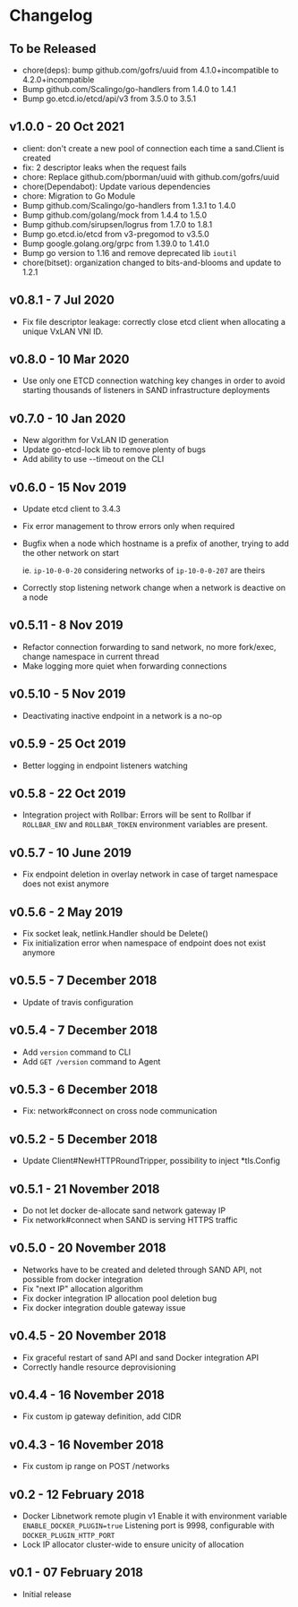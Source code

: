 # Changelog

## To be Released

* chore(deps): bump github.com/gofrs/uuid from 4.1.0+incompatible to 4.2.0+incompatible
* Bump github.com/Scalingo/go-handlers from 1.4.0 to 1.4.1
* Bump go.etcd.io/etcd/api/v3 from 3.5.0 to 3.5.1

## v1.0.0 - 20 Oct 2021

* client: don't create a new pool of connection each time a sand.Client is created
* fix: 2 descriptor leaks when the request fails
* chore: Replace github.com/pborman/uuid with github.com/gofrs/uuid
* chore(Dependabot): Update various dependencies
* chore: Migration to Go Module
* Bump github.com/Scalingo/go-handlers from 1.3.1 to 1.4.0
* Bump github.com/golang/mock from 1.4.4 to 1.5.0
* Bump github.com/sirupsen/logrus from 1.7.0 to 1.8.1
* Bump go.etcd.io/etcd from v3-pregomod to v3.5.0
* Bump google.golang.org/grpc from 1.39.0 to 1.41.0
* Bump go version to 1.16 and remove deprecated lib `ioutil`
* chore(bitset): organization changed to bits-and-blooms and update to 1.2.1

## v0.8.1 - 7 Jul 2020

* Fix file descriptor leakage: correctly close etcd client when allocating a unique VxLAN VNI ID.

## v0.8.0 - 10 Mar 2020

* Use only one ETCD connection watching key changes in order to avoid starting
  thousands of listeners in SAND infrastructure deployments

## v0.7.0 - 10 Jan 2020

* New algorithm for VxLAN ID generation
* Update go-etcd-lock lib to remove plenty of bugs
* Add ability to use --timeout on the CLI

## v0.6.0 - 15 Nov 2019

* Update etcd client to 3.4.3
* Fix error management to throw errors only when required
* Bugfix when a node which hostname is a prefix of another, trying to add the other network on start

  ie. `ip-10-0-0-20` considering networks of `ip-10-0-0-207` are theirs

* Correctly stop listening network change when a network is deactive on a node

## v0.5.11 - 8 Nov 2019

* Refactor connection forwarding to sand network, no more fork/exec, change namespace in current thread
* Make logging more quiet when forwarding connections

## v0.5.10 - 5 Nov 2019

* Deactivating inactive endpoint in a network is a no-op

## v0.5.9 - 25 Oct 2019

* Better logging in endpoint listeners watching

## v0.5.8 - 22 Oct 2019

* Integration project with Rollbar:
  Errors will be sent to Rollbar if `ROLLBAR_ENV` and `ROLLBAR_TOKEN` environment variables are present.

## v0.5.7 - 10 June 2019

* Fix endpoint deletion in overlay network in case of target namespace does not exist anymore

## v0.5.6 - 2 May 2019

* Fix socket leak, netlink.Handler should be Delete()
* Fix initialization error when namespace of endpoint does not exist anymore

## v0.5.5 - 7 December 2018

* Update of travis configuration

## v0.5.4 - 7 December 2018

* Add `version` command to CLI
* Add `GET /version` command to Agent

## v0.5.3 - 6 December 2018

* Fix: network#connect on cross node communication

## v0.5.2 - 5 December 2018

* Update Client#NewHTTPRoundTripper, possibility to inject *tls.Config

## v0.5.1 - 21 November 2018

* Do not let docker de-allocate sand network gateway IP
* Fix network#connect when SAND is serving HTTPS traffic

## v0.5.0 - 20 November 2018

* Networks have to be created and deleted through SAND API, not possible from docker integration
* Fix "next IP" allocation algorithm
* Fix docker integration IP allocation pool deletion bug
* Fix docker integration double gateway issue

## v0.4.5 - 20 November 2018

* Fix graceful restart of sand API and sand Docker integration API
* Correctly handle resource deprovisioning

## v0.4.4 - 16 November 2018

* Fix custom ip gateway definition, add CIDR

## v0.4.3 - 16 November 2018

* Fix custom ip range on POST /networks

## v0.2 - 12 February 2018

* Docker Libnetwork remote plugin v1
  Enable it with environment variable `ENABLE_DOCKER_PLUGIN=true`
  Listening port is 9998, configurable with `DOCKER_PLUGIN_HTTP_PORT`
* Lock IP allocator cluster-wide to ensure unicity of allocation

## v0.1 - 07 February 2018

* Initial release
